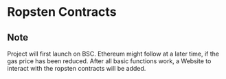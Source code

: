 # Ropsten Contracts
## Note
Project will first launch on BSC. Ethereum might follow at a later time, if the gas price has been reduced.
After all basic functions work, a Website to interact with the ropsten contracts will be added.

